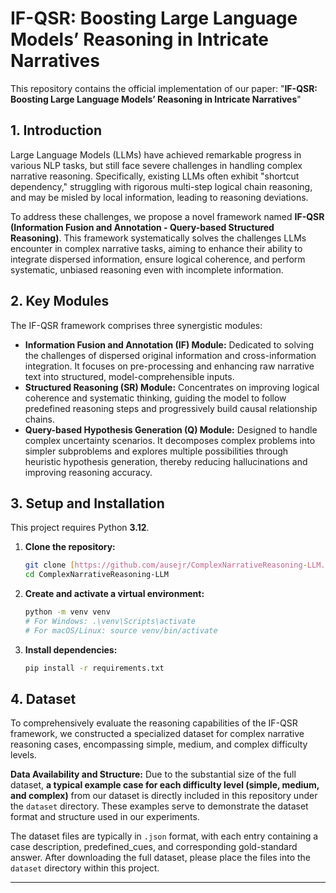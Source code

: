 # IF-QSR: Boosting Large Language Models’ Reasoning in Intricate Narratives

This repository contains the official implementation of our paper:
"**IF-QSR: Boosting Large Language Models’ Reasoning in Intricate Narratives**"

## 1. Introduction

Large Language Models (LLMs) have achieved remarkable progress in various NLP tasks, but still face severe challenges in handling complex narrative reasoning. Specifically, existing LLMs often exhibit "shortcut dependency," struggling with rigorous multi-step logical chain reasoning, and may be misled by local information, leading to reasoning deviations.

To address these challenges, we propose a novel framework named **IF-QSR (Information Fusion and Annotation - Query-based Structured Reasoning)**. This framework systematically solves the challenges LLMs encounter in complex narrative tasks, aiming to enhance their ability to integrate dispersed information, ensure logical coherence, and perform systematic, unbiased reasoning even with incomplete information.

## 2. Key Modules

The IF-QSR framework comprises three synergistic modules:

* **Information Fusion and Annotation (IF) Module:** Dedicated to solving the challenges of dispersed original information and cross-information integration. It focuses on pre-processing and enhancing raw narrative text into structured, model-comprehensible inputs.
* **Structured Reasoning (SR) Module:** Concentrates on improving logical coherence and systematic thinking, guiding the model to follow predefined reasoning steps and progressively build causal relationship chains.
* **Query-based Hypothesis Generation (Q) Module:** Designed to handle complex uncertainty scenarios. It decomposes complex problems into simpler subproblems and explores multiple possibilities through heuristic hypothesis generation, thereby reducing hallucinations and improving reasoning accuracy.

## 3. Setup and Installation

This project requires Python **3.12**.

1.  **Clone the repository:**
    ```bash
    git clone [https://github.com/ausejr/ComplexNarrativeReasoning-LLM.git](https://github.com/ausejr/ComplexNarrativeReasoning-LLM.git)
    cd ComplexNarrativeReasoning-LLM
    ```
2.  **Create and activate a virtual environment:**
    ```bash
    python -m venv venv
    # For Windows: .\venv\Scripts\activate
    # For macOS/Linux: source venv/bin/activate
    ```
3.  **Install dependencies:**
    ```bash
    pip install -r requirements.txt
    ```

## 4. Dataset

To comprehensively evaluate the reasoning capabilities of the IF-QSR framework, we constructed a specialized dataset for complex narrative reasoning cases, encompassing simple, medium, and complex difficulty levels.

**Data Availability and Structure:**
Due to the substantial size of the full dataset, **a typical example case for each difficulty level (simple, medium, and complex)** from our dataset is directly included in this repository under the `dataset` directory. These examples serve to demonstrate the dataset format and structure used in our experiments.

The dataset files are typically in `.json` format, with each entry containing a case description, predefined_cues, and corresponding gold-standard answer. After downloading the full dataset, please place the files into the `dataset` directory within this project.

---
